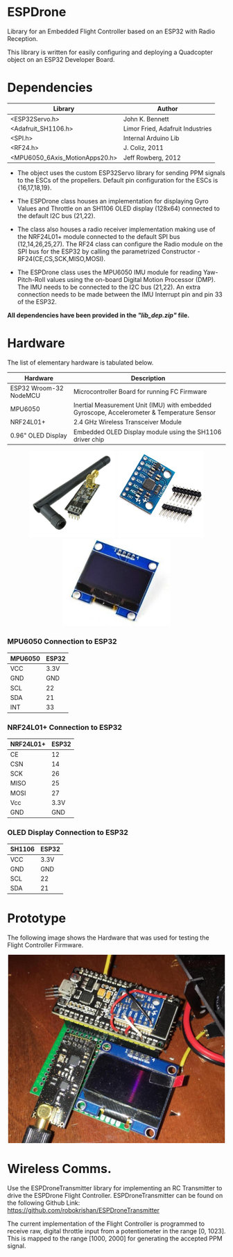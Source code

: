 # ESPDrone
Library for an Embedded Flight Controller based on an ESP32 with Radio Reception.

This library is written for easily configuring and deploying a Quadcopter object on an ESP32 Developer Board. 


# Dependencies
Library | Author
------- | ------
<ESP32Servo.h> | John K. Bennett
<Adafruit_SH1106.h> | Limor Fried, Adafruit Industries
<SPI.h> | Internal Arduino Lib
<RF24.h> | J. Coliz, 2011
<MPU6050_6Axis_MotionApps20.h> | Jeff Rowberg, 2012


- The object uses the custom ESP32Servo library for sending PPM signals to the ESCs of the propellers. Default pin configuration for the ESCs is {16,17,18,19}. 

- The ESPDrone class houses an implementation for displaying Gyro Values and Throttle on an SH1106 OLED display (128x64) connected to the default I2C bus (21,22). 

- The class also houses a radio receiver implementation making use of the NRF24L01+ module connected to the default SPI bus (12,14,26,25,27). The RF24 class can configure the Radio module on the SPI bus for the ESP32 by calling the parametrized Constructor - RF24(CE,CS,SCK,MISO,MOSI). 

- The ESPDrone class uses the MPU6050 IMU module for reading Yaw-Pitch-Roll values using the on-board Digital Motion Processor (DMP). The IMU needs to be connected to the I2C bus (21,22). An extra connection needs to be made between the IMU Interrupt pin and pin 33 of the ESP32.

**All dependencies have been provided in the *"lib_dep.zip"* file.**

# Hardware
The list of elementary hardware is tabulated below.

Hardware | Description
-------- | -----------
ESP32 Wroom-32 NodeMCU | Microcontroller Board for running FC Firmware
MPU6050 | Inertial Measurement Unit (IMU) with embedded Gyroscope, Accelerometer & Temperature Sensor
NRF24L01+ | 2.4 GHz Wireless Transceiver Module
0.96" OLED Display | Embedded OLED Display module using the SH1106 driver chip


<p align="center">
  <img src="/img/nrf.jpeg" height="200" />
  <img src="/img/imu.jpg" height="200" /> 
  <img src="/img/oled.jpeg" height="200" />
</p>


### MPU6050 Connection to ESP32
MPU6050 | ESP32
------- | -----
VCC | 3.3V
GND | GND
SCL | 22
SDA | 21
INT | 33


### NRF24L01+ Connection to ESP32
NRF24L01+ | ESP32
--------- | -----
CE | 12
CSN | 14
SCK | 26
MISO | 25
MOSI | 27
Vcc | 3.3V
GND | GND


### OLED Display Connection to ESP32
SH1106 | ESP32
------ | -----
VCC | 3.3V
GND | GND
SCL | 22
SDA | 21

# Prototype
The following image shows the Hardware that was used for testing the Flight Controller Firmware.

<p align="center">
  <img src="/img/fc.jpg" width="500" /> 
</p>

# Wireless Comms.
Use the ESPDroneTransmitter library for implementing an RC Transmitter to drive the ESPDrone Flight Controller. ESPDroneTransmitter can be found on the following Github Link: https://github.com/robokrishan/ESPDroneTransmitter

The current implementation of the Flight Controller is programmed to receive raw, digital throttle input from a potentiometer in the range [0, 1023]. This is mapped to the range [1000, 2000] for generating the accepted PPM signal. 
